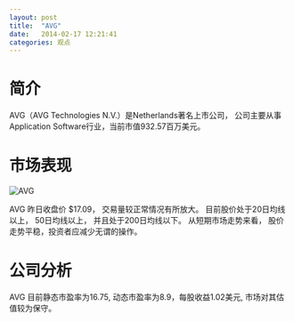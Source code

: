 ```yaml
---
layout: post
title:  "AVG"
date:   2014-02-17 12:21:41
categories: 观点
---
```


# 简介
AVG（AVG Technologies N.V.）是Netherlands著名上市公司，
公司主要从事Application Software行业，当前市值932.57百万美元。

# 市场表现

![AVG](http://finviz.com/chart.ashx?t=AVG&ty=c&ta=1&p=d&s=l)

AVG 昨日收盘价 $17.09，
交易量较正常情况有所放大。
目前股价处于20日均线以上，
50日均线以上，
并且处于200日均线以下。
从短期市场走势来看，
股价走势平稳，投资者应减少无谓的操作。

# 公司分析
AVG 目前静态市盈率为16.75, 动态市盈率为8.9，每股收益1.02美元,
市场对其估值较为保守。
